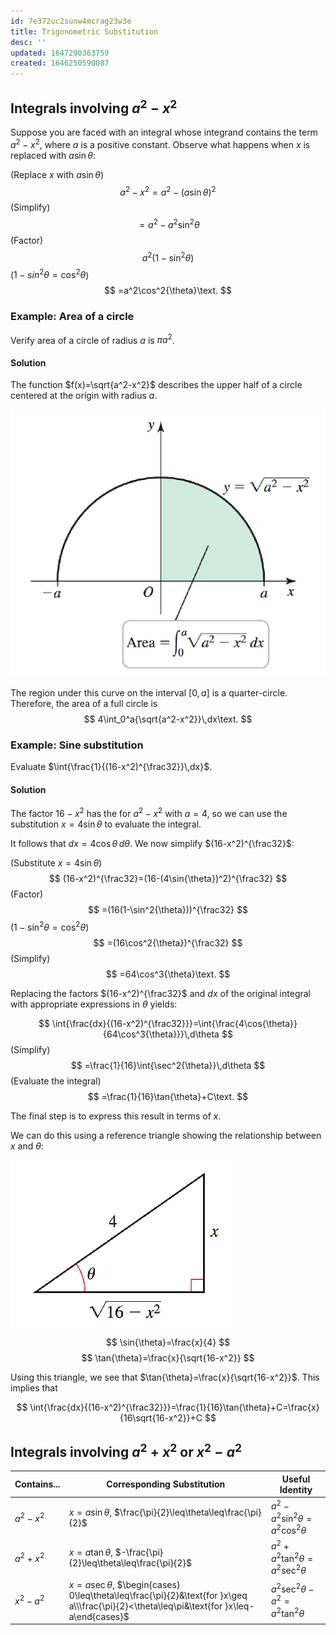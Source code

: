 ```yaml
---
id: 7e372uc2sunw4mcrag23w3e
title: Trigonometric Substitution
desc: ''
updated: 1647290363759
created: 1646250590087
---
```


## Integrals involving $a^2-x^2$

Suppose you are faced with an integral whose integrand contains the term $a^2-x^2$, where $a$ is a positive constant. Observe what happens when $x$ is replaced with $a\sin{\theta}$:

(Replace $x$ with $a\sin{\theta}$)
$$
a^2-x^2=a^2-(a\sin{\theta})^2
$$
(Simplify)
$$
=a^2-a^2\sin^2{\theta}
$$
(Factor)
$$
a^2(1-\sin^2{\theta})
$$
($1-sin^2{\theta}=\cos^2{\theta}$)
$$
=a^2\cos^2{\theta}\text.
$$

### Example: Area of a circle

Verify area of a circle of radius $a$ is $\pi a^2$.

#### Solution

The function $f(x)=\sqrt{a^2-x^2}$ describes the upper half of a circle centered at the origin with radius $a$.

![](/assets/images/2022-03-02-12-57-05.png)

The region under this curve on the interval $[0,a]$ is a quarter-circle. Therefore, the area of a full circle is
$$
4\int_0^a{\sqrt{a^2-x^2}}\,dx\text.
$$

### Example: Sine substitution

Evaluate $\int{\frac{1}{(16-x^2)^{\frac32}}\,dx}$.

#### Solution

The factor $16-x^2$ has the for $a^2-x^2$ with $a=4$, so we can use the substitution $x=4\sin{\theta}$ to evaluate the integral.

It follows that $dx=4\cos{\theta}\,d\theta$. We now simplify $(16-x^2)^{\frac32}$:

(Substitute $x=4\sin{\theta}$)
$$
(16-x^2)^{\frac32}=(16-(4\sin{\theta})^2)^{\frac32}
$$
(Factor)
$$
=(16(1-\sin^2{\theta}))^{\frac32}
$$
($1-\sin^2{\theta}=\cos^2{\theta}$)
$$
=(16\cos^2{\theta})^{\frac32}
$$
(Simplify)
$$
=64\cos^3{\theta}\text.
$$

Replacing the factors $(16-x^2)^{\frac32}$ and $dx$ of the original integral with appropriate expressions in $\theta$ yields:

$$
\int{\frac{dx}{(16-x^2)^{\frac32}}}=\int{\frac{4\cos{\theta}}{64\cos^3{\theta}}}\,d\theta
$$
(Simplify)
$$
=\frac{1}{16}\int{\sec^2{\theta}}\,d\theta
$$
(Evaluate the integral)
$$
=\frac{1}{16}\tan{\theta}+C\text.
$$

The final step is to express this result in terms of $x$.

We can do this using a reference triangle showing the relationship between $x$ and $\theta$:

![](/assets/images/2022-03-02-13-08-57.png)
$$
\sin{\theta}=\frac{x}{4}
$$
$$
\tan{\theta}=\frac{x}{\sqrt{16-x^2}}
$$

Using this triangle, we see that $\tan{\theta}=\frac{x}{\sqrt{16-x^2}}$. This implies that

$$
\int{\frac{dx}{(16-x^2)^{\frac32}}}=\frac{1}{16}\tan{\theta}+C=\frac{x}{16\sqrt{16-x^2}}+C
$$

## Integrals involving $a^2+x^2$ or $x^2-a^2$

Contains... | Corresponding Substitution | Useful Identity
--- | --- | ---
$a^2-x^2$ | $x=a\sin{\theta}$, $\frac{\pi}{2}\leq\theta\leq\frac{\pi}{2}$ | $a^2-a^2\sin^2{\theta}=a^2\cos^2{\theta}$
$a^2+x^2$ | $x=a\tan{\theta}$, $-\frac{\pi}{2}\leq\theta\leq\frac{\pi}{2}$ | $a^2+a^2\tan^2{\theta}=a^2\sec^2{\theta}$
$x^2-a^2$ | $x=a\sec{\theta}$, $\begin{cases} 0\leq\theta\leq\frac{\pi}{2}&\text{for }x\geq a\\\frac{\pi}{2}<\theta\leq\pi&\text{for }x\leq-a\end{cases}$ | $a^2\sec^2{\theta}-a^2=a^2\tan^2{\theta}$